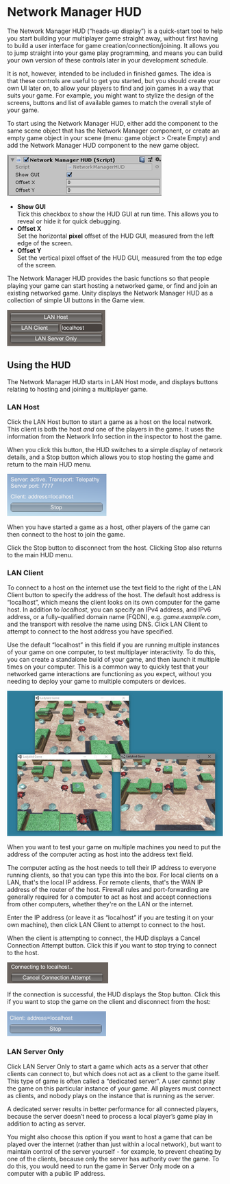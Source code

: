 # Network Manager HUD

The Network Manager HUD (“heads-up display”) is a quick-start tool to help you start building your multiplayer game straight away, without first having to build a user interface for game creation/connection/joining. It allows you to jump straight into your game play programming, and means you can build your own version of these controls later in your development schedule.

It is not, however, intended to be included in finished games. The idea is that these controls are useful to get you started, but you should create your own UI later on, to allow your players to find and join games in a way that suits your game. For example, you might want to stylize the design of the screens, buttons and list of available games to match the overall style of your game.

To start using the Network Manager HUD, either add the component to the same scene object that has the Network Manager component, or create an empty game object in your scene (menu: game object \> Create Empty) and add the Network Manager HUD component to the new game object.

![The Network Manager HUD component, as viewed in the inspector](NetworkManagerHUDComponent.png)
-   **Show GUI**  
    Tick this checkbox to show the HUD GUI at run time. This allows you to reveal or hide it for quick debugging.
-   **Offset X**  
    Set the horizontal **pixel** offset of the HUD GUI, measured from the left edge of the screen.
-   **Offset Y**  
    Set the vertical pixel offset of the HUD GUI, measured from the top edge of the screen.

The Network Manager HUD provides the basic functions so that people playing your game can start hosting a networked game, or find and join an existing networked game. Unity displays the Network Manager HUD as a collection of simple UI buttons in the Game view.

![The Network Manager HUD GUI, as viewed in the Game view](NetworkManagerHUDUI.png)

## Using the HUD

The Network Manager HUD starts in LAN Host mode, and displays buttons relating to hosting and joining a  multiplayer game.

### LAN Host

Click the LAN Host button to start a game as a host on the local network. This client is both the host *and* one of the players in the game. It uses the information from the Network Info section in the inspector to host the game.

When you click this button, the HUD switches to a simple display of network details, and a Stop button which allows you to stop hosting the game and return to the main HUD menu.

![The Network Manager HUD GUI when hosting a game.](NetworkManagerHUDHostingLAN.png)

When you have started a game as a host, other players of the game can then connect to the host to join the game.

Click the Stop button to disconnect from the host. Clicking Stop also returns to the main HUD menu.

### LAN Client

To connect to a host on the internet use the text field to the right of the LAN Client button to specify the address of the host. The default host address is “localhost”, which means the client looks on its own computer for the game host.  In addition to *localhost*, you can specify an IPv4 address, and IPv6 address, or a fully-qualified domain name (FQDN), e.g. *game.example.com*, and the transport with resolve the name using DNS.  Click LAN Client to attempt to connect to the host address you have specified.

Use the default “localhost” in this field if you are running multiple instances of your game on one computer, to test multiplayer interactivity. To do this, you can create a standalone build of your game, and then launch it multiple times on your computer. This is a common way to quickly test that your networked game interactions are functioning as you expect, without you needing to deploy your game to multiple computers or devices.

![An example of three instances of a networked game running on the same desktop PC. This is useful for quick tests to ensure networked interactions are behaving as you intended. One is running as LAN Host, and two are running as LAN Client.](NetworkGame3Instances.jpg)

When you want to test your game on multiple machines you need to put the address of the computer acting as host into the address text field.

The computer acting as the host needs to tell their IP address to everyone running clients, so that you can type this into the box.  For local clients on a LAN, that's the local IP address.  For remote clients, that's the WAN IP address of the router of the host.  Firewall rules and port-forwarding are generally required for a computer to act as host and accept connections from other computers, whether they're on the LAN or the internet.

Enter the IP address (or leave it as “localhost” if you are testing it on your own machine), then click LAN Client to attempt to connect to the host.

When the client is attempting to connect, the HUD displays a Cancel Connection Attempt button. Click this if you want to stop trying to connect to the host.

![The HUD GUI while attempting a connection](NetworkManagerHUDConnectionAttempt.png)

If the connection is successful, the HUD displays the Stop button. Click this if you want to stop the game on the client and disconnect from the host:

![The HUD GUI after a successful connection](NetworkManagerHUDConnected.png)

### LAN Server Only

Click LAN Server Only to start a game which acts as a server that other clients can connect to, but which does not act as a client to the game itself. This type of game is often called a “dedicated server”. A user cannot play the game on this particular instance of your game. All players must connect as clients, and nobody plays on the instance that is running as the server.

A dedicated server results in better performance for all connected players, because the server doesn’t need to process a local player’s game play in addition to acting as server.

You might also choose this option if you want to host a game that can be played over the internet (rather than just within a local network), but want to maintain control of the server yourself - for example, to prevent cheating by one of the clients, because only the server has authority over the game. To do this, you would need to run the game in Server Only mode on a computer with a public IP address.
